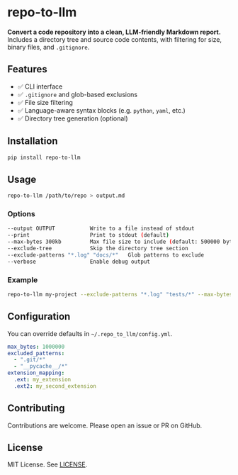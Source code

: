 # repo-to-llm

**Convert a code repository into a clean, LLM-friendly Markdown report.**  
Includes a directory tree and source code contents, with filtering for size, binary files, and `.gitignore`.

## Features

- ✅ CLI interface
- ✅ `.gitignore` and glob-based exclusions
- ✅ File size filtering
- ✅ Language-aware syntax blocks (e.g. `python`, `yaml`, etc.)
- ✅ Directory tree generation (optional)

## Installation

```bash
pip install repo-to-llm
````

## Usage

```bash
repo-to-llm /path/to/repo > output.md
```

### Options

```bash
--output OUTPUT           Write to a file instead of stdout
--print                   Print to stdout (default)
--max-bytes 300kb         Max file size to include (default: 500000 bytes)
--exclude-tree            Skip the directory tree section
--exclude-patterns "*.log" "docs/*"   Glob patterns to exclude
--verbose                 Enable debug output
```

### Example

```bash
repo-to-llm my-project --exclude-patterns "*.log" "tests/*" --max-bytes 300kb > project.md
```

## Configuration

You can override defaults in `~/.repo_to_llm/config.yml`.

```yaml
max_bytes: 1000000
excluded_patterns:
  - ".git/*"
  - "__pycache__/*"
extension_mapping:
  .ext: my_extension
  .ext2: my_second_extension
```

## Contributing

Contributions are welcome. Please open an issue or PR on GitHub.

## License

MIT License. See [LICENSE](./LICENSE).